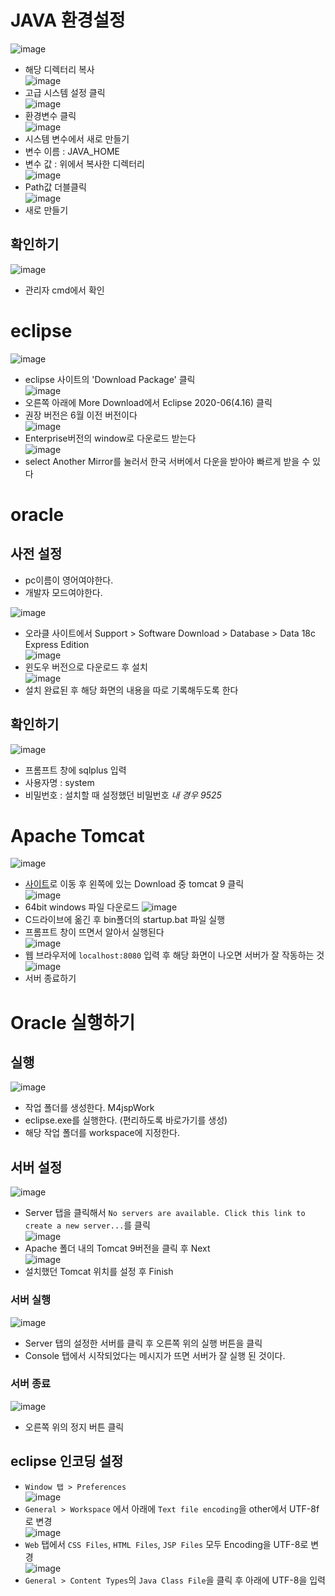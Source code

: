 # JAVA 환경설정
![image](https://user-images.githubusercontent.com/79209568/113699549-ae089100-9710-11eb-9f57-fba8a0093fc8.png)  
* 해당 디렉터리 복사  
![image](https://user-images.githubusercontent.com/79209568/113699638-d0021380-9710-11eb-8dda-f02a16d25c10.png)  
* 고급 시스템 설정 클릭  
![image](https://user-images.githubusercontent.com/79209568/113699707-e4461080-9710-11eb-8856-a5c3d9bfea34.png)  
* 환경변수 클릭  
![image](https://user-images.githubusercontent.com/79209568/113699740-ee680f00-9710-11eb-91d7-5843f7f6c837.png)  
* 시스템 변수에서 새로 만들기  
* 변수 이름 : JAVA_HOME  
* 변수 값 : 위에서 복사한 디렉터리  
![image](https://user-images.githubusercontent.com/79209568/113699819-0a6bb080-9711-11eb-91d1-3a10cb98b84a.png)  
* Path값 더블클릭  
![image](https://user-images.githubusercontent.com/79209568/113699861-148daf00-9711-11eb-85cd-8da256986075.png)   
* 새로 만들기  
## 확인하기
![image](https://user-images.githubusercontent.com/79209568/113699932-2a9b6f80-9711-11eb-80ea-47568bb79790.png)  
* 관리자 cmd에서 확인  
  
  
# eclipse
![image](https://user-images.githubusercontent.com/79209568/113701771-8d8e0600-9713-11eb-9e97-185b58f0ef74.png)  
* eclipse 사이트의 'Download Package' 클릭  
![image](https://user-images.githubusercontent.com/79209568/113702489-86b3c300-9714-11eb-8d6d-d3c508e6b962.png)  
* 오른쪽 아래에 More Download에서 Eclipse 2020-06(4.16) 클릭    
* 권장 버전은 6월 이전 버전이다  
![image](https://user-images.githubusercontent.com/79209568/113702499-8adfe080-9714-11eb-8e8a-d36dfaf14947.png)  
* Enterprise버전의 window로 다운로드 받는다  
![image](https://user-images.githubusercontent.com/79209568/113702613-b2cf4400-9714-11eb-85c8-1a68bcac8fa9.png)  
* select Another Mirror를 눌러서 한국 서버에서 다운을 받아야 빠르게 받을 수 있다  
  
  
# oracle
## 사전 설정
* pc이름이 영어여야한다.
* 개발자 모드여야한다.

![image](https://user-images.githubusercontent.com/79209568/113703399-bf07d100-9715-11eb-89d4-f1a7bd4fc634.png)  
* 오라클 사이트에서 Support > Software Download > Database > Data 18c Express Edition  
![image](https://user-images.githubusercontent.com/79209568/113705533-7e5d8700-9718-11eb-805b-b4d3579b30bf.png)  
* 윈도우 버전으로 다운로드 후 설치  
![image](https://user-images.githubusercontent.com/79209568/113707304-aea62500-971a-11eb-972b-7f6ff8e9a0fa.png)  
* 설치 완료된 후 해당 화면의 내용을 따로 기록해두도록 한다  

## 확인하기
![image](https://user-images.githubusercontent.com/79209568/113710979-5887b080-971f-11eb-9217-5697ba17ba64.png)  
* 프롬프트 창에 sqlplus 입력
* 사용자명 : system
* 비밀번호 : 설치할 때 설정했던 비밀번호 *내 경우 9525*
  
# Apache Tomcat
![image](https://user-images.githubusercontent.com/79209568/113706364-91248b80-9719-11eb-8460-23b435cd34c8.png)  
* [사이트](http://tomcat.apache.org/)로 이동 후 왼쪽에 있는 Download 중 tomcat 9 클릭  
![image](https://user-images.githubusercontent.com/79209568/113706385-984b9980-9719-11eb-8eeb-fe20e9204dcf.png)  
* 64bit windows 파일 다운로드
![image](https://user-images.githubusercontent.com/79209568/113707010-43f4e980-971a-11eb-973f-341fa9e17421.png)  
* C드라이브에 옮긴 후 bin폴더의 startup.bat 파일 실행  
* 프롬프트 창이 뜨면서 알아서 실행된다  
![image](https://user-images.githubusercontent.com/79209568/113709801-e6629c00-971d-11eb-9ec8-ac43fcc37d0b.png)  
* 웹 브라우저에 `localhost:8080` 입력 후 해당 화면이 나오면 서버가 잘 작동하는 것  
![image](https://user-images.githubusercontent.com/79209568/113710562-d5665a80-971e-11eb-8a4e-ef952ae43aeb.png)  
* 서버 종료하기

# Oracle 실행하기
## 실행
![image](https://user-images.githubusercontent.com/79209568/113713164-f5e3e400-9721-11eb-9386-d9323172588d.png)   
* 작업 폴더를 생성한다. M4jspWork  
* eclipse.exe를 실행한다. (편리하도록 바로가기를 생성)  
* 해당 작업 폴더를 workspace에 지정한다.  

## 서버 설정
![image](https://user-images.githubusercontent.com/79209568/113713368-36dbf880-9722-11eb-9a4f-3b09217a1250.png)  
* Server 탭을 클릭해서 `No servers are available. Click this link to create a new server...`를 클릭  
![image](https://user-images.githubusercontent.com/79209568/113713527-6c80e180-9722-11eb-87c4-aafd1c78f4b4.png)  
* Apache 폴더 내의 Tomcat 9버전을 클릭 후 Next  
![image](https://user-images.githubusercontent.com/79209568/113713630-89b5b000-9722-11eb-8eab-0af96da0664e.png)  
* 설치했던 Tomcat 위치를 설정 후 Finish  
### 서버 실행
![image](https://user-images.githubusercontent.com/79209568/113713769-ab169c00-9722-11eb-9942-cac4f674cc6b.png)  
* Server 탭의 설정한 서버를 클릭 후 오른쪽 위의 실행 버튼을 클릭  
* Console 탭에서 시작되었다는 메시지가 뜨면 서버가 잘 실행 된 것이다.  
### 서버 종료
![image](https://user-images.githubusercontent.com/79209568/113713937-da2d0d80-9722-11eb-8a73-90769b51288b.png)  
* 오른쪽 위의 정지 버튼 클릭  

## eclipse 인코딩 설정
* `Window 탭 > Preferences`  
![image](https://user-images.githubusercontent.com/79209568/113714292-33953c80-9723-11eb-8e5f-2533bda7f4bd.png)   
* `General > Workspace` 에서 아래에 `Text file encoding`을 other에서 UTF-8f로 변경  
![image](https://user-images.githubusercontent.com/79209568/113714425-56bfec00-9723-11eb-88d8-8a90c716eaed.png)
* `Web` 탭에서 `CSS Files`, `HTML Files`, `JSP Files` 모두 Encoding을 UTF-8로 변경  
![image](https://user-images.githubusercontent.com/79209568/113714615-8c64d500-9723-11eb-9eb6-f7b8fcdb82a8.png)  
* `General > Content Types`의 `Java Class File`을 클릭 후 아래에 UTF-8을 입력

